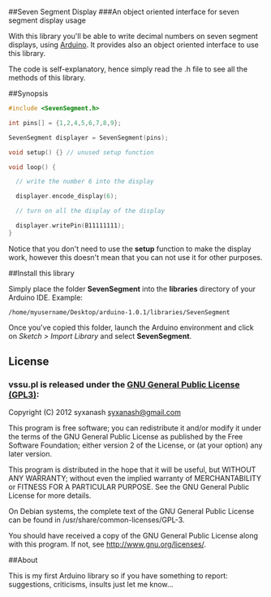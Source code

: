 ##Seven Segment Display
###An object oriented interface for seven segment display usage

With this library you'll be able to write decimal numbers on seven segment displays, using [Arduino](http://arduino.cc).
It provides also an object oriented interface to use this library.

The code is self-explanatory, hence simply read the .h file to see all the methods of this library.

##Synopsis

```c
#include <SevenSegment.h>

int pins[] = {1,2,4,5,6,7,8,9};

SevenSegment displayer = SevenSegment(pins);

void setup() {} // unused setup function

void loop() {

  // write the number 6 into the display

  displayer.encode_display(6);

  // turn on all the display of the display

  displayer.writePin(B11111111);
}
```
Notice that you don't need to use the **setup** function to make the display work, however this doesn't mean that you can not use it for other purposes.

##Install this library

Simply place the folder **SevenSegment** into the **libraries** directory of your Arduino IDE.
Example:

```
/home/myusername/Desktop/arduino-1.0.1/libraries/SevenSegment
```

Once you've copied this folder, launch the Arduino environment and click on *Sketch > Import Library* and select **SevenSegment**.

## License
### vssu.pl is released under the [GNU General Public License (GPL3)](https://www.gnu.org/licenses/gpl-3.0.html):
Copyright (C) 2012 syxanash <syxanash@gmail.com>

This program is free software; you can redistribute it and/or modify
it under the terms of the GNU General Public License as published by
the Free Software Foundation; either version 2 of the License, or (at
your option) any later version.

This program is distributed in the hope that it will be useful, but
WITHOUT ANY WARRANTY; without even the implied warranty of
MERCHANTABILITY or FITNESS FOR A PARTICULAR PURPOSE.  See the GNU
General Public License for more details.

On Debian systems, the complete text of the GNU General Public License
can be found in /usr/share/common-licenses/GPL-3.

You should have received a copy of the GNU General Public License
along with this program. If not, see <http://www.gnu.org/licenses/>.

##About

This is my first Arduino library so if you have something to report: suggestions, criticisms, insults just let me know...
